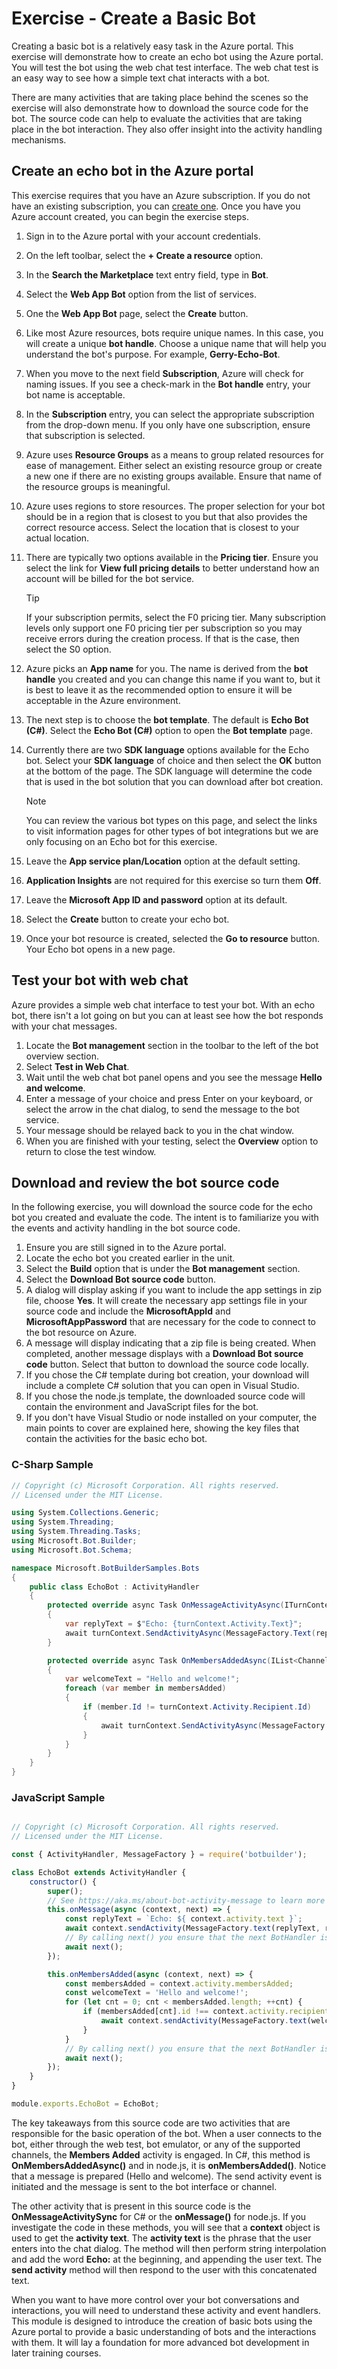 # Exercise - Create a Basic Bot

Creating a basic bot is a relatively easy task in the Azure portal. This exercise will demonstrate how to create an echo bot using the Azure portal.  You will test the bot using the web chat test interface.  The web chat test is an easy way to see how a simple text chat interacts with a bot.

There are many activities that are taking place behind the scenes so the exercise will also demonstrate how to download the source code for the bot.  The source code can help to evaluate the activities that are taking place in the bot interaction.  They also offer insight into the activity handling mechanisms.

## Create an echo bot in the Azure portal

This exercise requires that you have an Azure subscription.  If you do not have an existing subscription, you can [create one](https://azure.microsoft.com/free). Once you have you Azure account created, you can begin the exercise steps.

1. Sign in to the Azure portal with your account credentials.
1. On the left toolbar, select the **+ Create a resource** option.
1. In the **Search the Marketplace** text entry field, type in **Bot**.
1. Select the **Web App Bot** option from the list of services.
1. One the **Web App Bot** page, select the **Create** button.
1. Like most Azure resources, bots require unique names.  In this case, you will create a unique **bot handle**.  Choose a unique name that will help you understand the bot's purpose.  For example, **Gerry-Echo-Bot**.
1. When you move to the next field **Subscription**, Azure will check for naming issues.  If you see a check-mark in the **Bot handle** entry, your bot name is acceptable.
1. In the **Subscription** entry, you can select the appropriate subscription from the drop-down menu.  If you only have one subscription, ensure that subscription is selected.
1. Azure uses **Resource Groups** as a means to group related resources for ease of management.  Either select an existing resource group or create a new one if there are no existing groups available.  Ensure that name of the resource groups is meaningful.
1. Azure uses regions to store resources.  The proper selection for your bot should be in a region that is closest to you but that also provides the correct resource access.  Select the location that is closest to your actual location.
1. There are typically two options available in the **Pricing tier**. Ensure you select the link for **View full pricing details** to better understand how an account will be billed for the bot service.

    >[!TIP]
    >If your subscription permits, select the F0 pricing tier. Many subscription levels only support one F0 pricing tier per subscription so you may receive errors during the creation process.  If that is the case, then select the S0 option.

1. Azure picks an **App name** for you.  The name is derived from the **bot handle** you created and you can change this name if you want to, but it is best to leave it as the recommended option to ensure it will be acceptable in the Azure environment.
1. The next step is to choose the **bot template**.  The default is **Echo Bot (C#)**. Select the **Echo Bot (C#)** option to open the **Bot template** page.
1. Currently there are two **SDK language** options available for the Echo bot.  Select your **SDK language** of choice and then select the **OK** button at the bottom of the page.  The SDK language will determine the code that is used in the bot solution that you can download after bot creation.

    >[!NOTE]
    >You can review the various bot types on this page, and select the links to visit information pages for other types of bot integrations but we are only focusing on an Echo bot for this exercise.

1. Leave the **App service plan/Location** option at the default setting.
1. **Application Insights** are not required for this exercise so turn them **Off**.
1. Leave the **Microsoft App ID and password** option at its default.
1. Select the **Create** button to create your echo bot.
1. Once your bot resource is created, selected the **Go to resource**  button.  Your Echo bot opens in a new page.

## Test your bot with web chat

Azure provides a simple web chat interface to test your bot.  With an echo bot, there isn't a lot going on but you can at least see how the bot responds with your chat messages.

1. Locate the **Bot management** section in the toolbar to the left of the bot overview section.
1. Select **Test in Web Chat**.
1. Wait until the web chat bot panel opens and you see the message **Hello and welcome**.
1. Enter a message of your choice and press Enter on your keyboard, or select the arrow in the chat dialog, to send the message to the bot service.
1. Your message should be relayed back to you in the chat window.
1. When you are finished with your testing, select the **Overview** option to return to close the test window.

## Download and review the bot source code

In the following exercise, you will download the source code for the echo bot you created and evaluate the code. The intent is to familiarize you with the events and activity handling in the bot source code.

1. Ensure you are still signed in to the Azure portal.
1. Locate the echo bot you created earlier in the unit.
1. Select the **Build** option that is under the **Bot management** section.
1. Select the **Download Bot source code** button.
1. A dialog will display asking if you want to include the app settings in zip file, choose **Yes**. It will create the necessary app settings file in your source code and include the **MicrosoftAppId** and **MicrosoftAppPassword** that are necessary for the code to connect to the bot resource on Azure.
1. A message will display indicating that a zip file is being created.  When completed, another message displays with a **Download Bot source code** button.  Select that button to download the source code locally.
1. If you chose the C# template during bot creation, your download will include a complete C# solution that you can open in Visual Studio.
1. If you chose the node.js template, the downloaded source code will contain the environment and JavaScript files for the bot.
1. If you don't have Visual Studio or node installed on your computer, the main points to cover are explained here, showing the key files that contain the activities for the basic echo bot.

### C-Sharp Sample

```csharp
// Copyright (c) Microsoft Corporation. All rights reserved.
// Licensed under the MIT License.

using System.Collections.Generic;
using System.Threading;
using System.Threading.Tasks;
using Microsoft.Bot.Builder;
using Microsoft.Bot.Schema;

namespace Microsoft.BotBuilderSamples.Bots
{
    public class EchoBot : ActivityHandler
    {
        protected override async Task OnMessageActivityAsync(ITurnContext<IMessageActivity> turnContext, CancellationToken cancellationToken)
        {
            var replyText = $"Echo: {turnContext.Activity.Text}";
            await turnContext.SendActivityAsync(MessageFactory.Text(replyText, replyText), cancellationToken);
        }

        protected override async Task OnMembersAddedAsync(IList<ChannelAccount> membersAdded, ITurnContext<IConversationUpdateActivity> turnContext, CancellationToken cancellationToken)
        {
            var welcomeText = "Hello and welcome!";
            foreach (var member in membersAdded)
            {
                if (member.Id != turnContext.Activity.Recipient.Id)
                {
                    await turnContext.SendActivityAsync(MessageFactory.Text(welcomeText, welcomeText), cancellationToken);
                }
            }
        }
    }
}

```

### JavaScript Sample

```javascript

// Copyright (c) Microsoft Corporation. All rights reserved.
// Licensed under the MIT License.

const { ActivityHandler, MessageFactory } = require('botbuilder');

class EchoBot extends ActivityHandler {
    constructor() {
        super();
        // See https://aka.ms/about-bot-activity-message to learn more about the message and other activity types.
        this.onMessage(async (context, next) => {
            const replyText = `Echo: ${ context.activity.text }`;
            await context.sendActivity(MessageFactory.text(replyText, replyText));
            // By calling next() you ensure that the next BotHandler is run.
            await next();
        });

        this.onMembersAdded(async (context, next) => {
            const membersAdded = context.activity.membersAdded;
            const welcomeText = 'Hello and welcome!';
            for (let cnt = 0; cnt < membersAdded.length; ++cnt) {
                if (membersAdded[cnt].id !== context.activity.recipient.id) {
                    await context.sendActivity(MessageFactory.text(welcomeText, welcomeText));
                }
            }
            // By calling next() you ensure that the next BotHandler is run.
            await next();
        });
    }
}

module.exports.EchoBot = EchoBot;
```


The key takeaways from this source code are two activities that are responsible for the basic operation of the bot. When a user connects to the bot, either through the web test, bot emulator, or any of the supported channels, the **Members Added** activity is engaged.  In C#, this method is **OnMembersAddedAsync()** and in node.js, it is **onMembersAdded()**. Notice that a message is prepared (Hello and welcome). The send activity event is initiated and the message is sent to the bot interface or channel.

The other activity that is present in this source code is the **OnMessageActivitySync** for C# or the **onMessage()** for node.js. If you investigate the code in these methods, you will see that a **context** object is used to get the **activity text**.  The **activity text** is the phrase that the user enters into the chat dialog. The method will then perform string interpolation and add the word **Echo:** at the beginning, and appending the user text.  The **send activity** method will then respond to the user with this concatenated text.

When you want to have more control over your bot conversations and interactions, you will need to understand these activity and event handlers. This module is designed to introduce the creation of basic bots using the Azure portal to provide a basic understanding of bots and the interactions with them. It will lay a foundation for more advanced bot development in later training courses.
